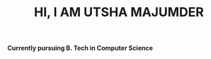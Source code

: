 <h1 align = "center"> HI, I AM UTSHA MAJUMDER </h1>
<br>
<h4> Currently pursuing B. Tech in Computer Science </h4>